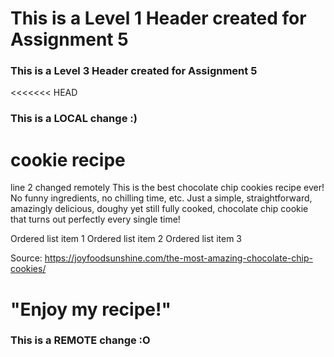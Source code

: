 # This is a Level 1 Header created for Assignment 5
### This is a Level 3 Header created for Assignment 5
<<<<<<< HEAD
### This is a LOCAL change :)
# cookie recipe
line 2 changed remotely
This is the best chocolate chip cookies recipe ever! No funny ingredients, no chilling time, etc. Just a simple, straightforward, amazingly delicious, doughy yet still fully cooked, chocolate chip cookie that turns out perfectly every single time! 

Ordered list item 1
Ordered list item 2
Ordered list item 3

Source: https://joyfoodsunshine.com/the-most-amazing-chocolate-chip-cookies/

"Enjoy my recipe!"
=======
### This is a REMOTE change :O 
